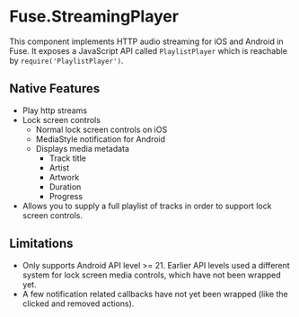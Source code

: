 # Fuse.StreamingPlayer

This component implements HTTP audio streaming for iOS and Android in Fuse. It exposes a JavaScript API called `PlaylistPlayer` which is reachable by `require('PlaylistPlayer')`.

## Native Features

- Play http streams
- Lock screen controls
    - Normal lock screen controls on iOS
    - MediaStyle notification for Android
    - Displays media metadata
        - Track title
        - Artist
        - Artwork
        - Duration
        - Progress
- Allows you to supply a full playlist of tracks in order to support lock screen controls.

## Limitations

- Only supports Android API level >= 21. Earlier API levels used a different system for lock screen media controls, which have not been wrapped yet.
- A few notification related callbacks have not yet been wrapped (like the clicked and removed actions).
